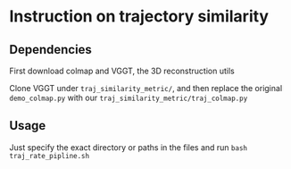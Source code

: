 # Instruction on trajectory similarity

## Dependencies

First download colmap and VGGT, the 3D reconstruction utils

Clone VGGT under `traj_similarity_metric/`, and then replace the original `demo_colmap.py` with our `traj_similarity_metric/traj_colmap.py`

## Usage

Just specify the exact directory or paths in the files and run `bash traj_rate_pipline.sh`